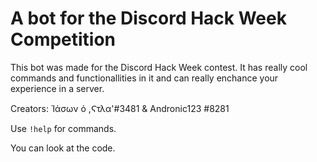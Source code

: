 # A bot for the Discord Hack Week Competition
This bot was made for the Discord Hack Week contest. It has really cool commands and functionallities in it and can really enchance your experience in a server.

Creators: Ἱάσων ὁ ,Ϛτλα'#3481 &amp; Andronic123 #8281

Use ```!help``` for commands.

You can look at the code.
